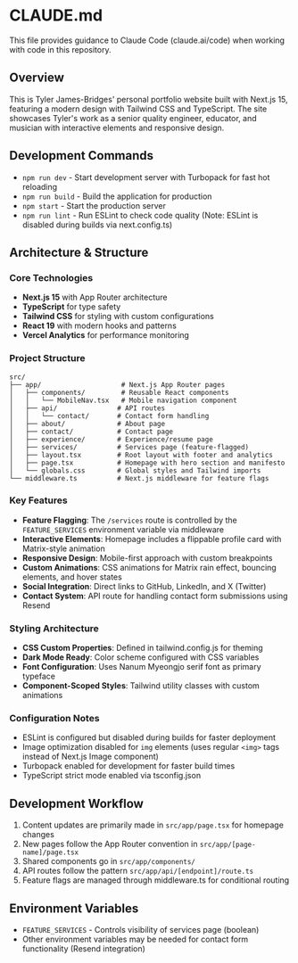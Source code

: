 # CLAUDE.md

This file provides guidance to Claude Code (claude.ai/code) when working with code in this repository.

## Overview

This is Tyler James-Bridges' personal portfolio website built with Next.js 15, featuring a modern design with Tailwind CSS and TypeScript. The site showcases Tyler's work as a senior quality engineer, educator, and musician with interactive elements and responsive design.

## Development Commands

- `npm run dev` - Start development server with Turbopack for fast hot reloading
- `npm run build` - Build the application for production
- `npm start` - Start the production server
- `npm run lint` - Run ESLint to check code quality (Note: ESLint is disabled during builds via next.config.ts)

## Architecture & Structure

### Core Technologies
- **Next.js 15** with App Router architecture
- **TypeScript** for type safety
- **Tailwind CSS** for styling with custom configurations
- **React 19** with modern hooks and patterns
- **Vercel Analytics** for performance monitoring

### Project Structure
```
src/
├── app/                    # Next.js App Router pages
│   ├── components/         # Reusable React components
│   │   └── MobileNav.tsx   # Mobile navigation component
│   ├── api/               # API routes
│   │   └── contact/       # Contact form handling
│   ├── about/             # About page
│   ├── contact/           # Contact page
│   ├── experience/        # Experience/resume page
│   ├── services/          # Services page (feature-flagged)
│   ├── layout.tsx         # Root layout with footer and analytics
│   ├── page.tsx           # Homepage with hero section and manifesto
│   └── globals.css        # Global styles and Tailwind imports
└── middleware.ts          # Next.js middleware for feature flags
```

### Key Features
- **Feature Flagging**: The `/services` route is controlled by the `FEATURE_SERVICES` environment variable via middleware
- **Interactive Elements**: Homepage includes a flippable profile card with Matrix-style animation
- **Responsive Design**: Mobile-first approach with custom breakpoints
- **Custom Animations**: CSS animations for Matrix rain effect, bouncing elements, and hover states
- **Social Integration**: Direct links to GitHub, LinkedIn, and X (Twitter)
- **Contact System**: API route for handling contact form submissions using Resend

### Styling Architecture
- **CSS Custom Properties**: Defined in tailwind.config.js for theming
- **Dark Mode Ready**: Color scheme configured with CSS variables
- **Font Configuration**: Uses Nanum Myeongjo serif font as primary typeface
- **Component-Scoped Styles**: Tailwind utility classes with custom animations

### Configuration Notes
- ESLint is configured but disabled during builds for faster deployment
- Image optimization disabled for `img` elements (uses regular `<img>` tags instead of Next.js Image component)
- Turbopack enabled for development for faster build times
- TypeScript strict mode enabled via tsconfig.json

## Development Workflow

1. Content updates are primarily made in `src/app/page.tsx` for homepage changes
2. New pages follow the App Router convention in `src/app/[page-name]/page.tsx`
3. Shared components go in `src/app/components/`
4. API routes follow the pattern `src/app/api/[endpoint]/route.ts`
5. Feature flags are managed through middleware.ts for conditional routing

## Environment Variables
- `FEATURE_SERVICES` - Controls visibility of services page (boolean)
- Other environment variables may be needed for contact form functionality (Resend integration)